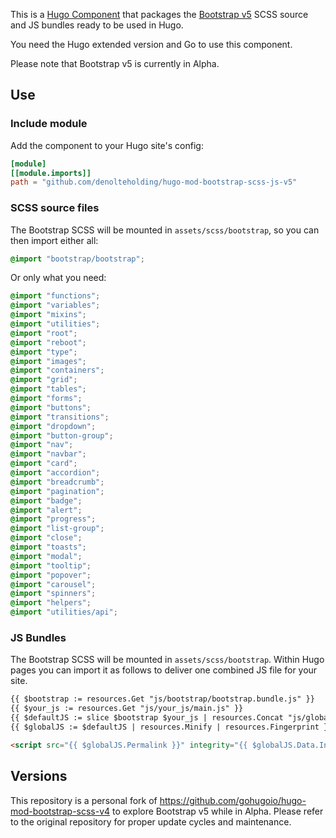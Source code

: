 This is a [Hugo Component](https://gohugo.io/hugo-modules/) that packages the [Bootstrap v5](https://v5.getbootstrap.com/docs/5.0/getting-started/introduction/) SCSS source and JS bundles ready to be used in Hugo.

You need the Hugo extended version and Go to use this component.

Please note that Bootstrap v5 is currently in Alpha.

## Use

### Include module

Add the component to your Hugo site's config:

```toml
[module]
[[module.imports]]
path = "github.com/denolteholding/hugo-mod-bootstrap-scss-js-v5"
```

### SCSS source files

The Bootstrap SCSS will be mounted in `assets/scss/bootstrap`, so you can then import either all:

```scss
@import "bootstrap/bootstrap";
```

Or only what you need:


```scss
@import "functions";
@import "variables";
@import "mixins";
@import "utilities";
@import "root";
@import "reboot";
@import "type";
@import "images";
@import "containers";
@import "grid";
@import "tables";
@import "forms";
@import "buttons";
@import "transitions";
@import "dropdown";
@import "button-group";
@import "nav";
@import "navbar";
@import "card";
@import "accordion";
@import "breadcrumb";
@import "pagination";
@import "badge";
@import "alert";
@import "progress";
@import "list-group";
@import "close";
@import "toasts";
@import "modal";
@import "tooltip";
@import "popover";
@import "carousel";
@import "spinners";
@import "helpers";
@import "utilities/api";
```

### JS Bundles

The Bootstrap SCSS will be mounted in `assets/scss/bootstrap`. Within Hugo pages
you can import it as follows to deliver one combined JS file for your site.
```html
{{ $bootstrap := resources.Get "js/bootstrap/bootstrap.bundle.js" }}
{{ $your_js := resources.Get "js/your_js/main.js" }}
{{ $defaultJS := slice $bootstrap $your_js | resources.Concat "js/global.js" }}
{{ $globalJS := $defaultJS | resources.Minify | resources.Fingerprint }}

<script src="{{ $globalJS.Permalink }}" integrity="{{ $globalJS.Data.Integrity }}"></script>
```

## Versions

This repository is a personal fork of https://github.com/gohugoio/hugo-mod-bootstrap-scss-v4 to explore Bootstrap v5 while in Alpha.
Please refer to the original repository for proper update cycles and maintenance.
